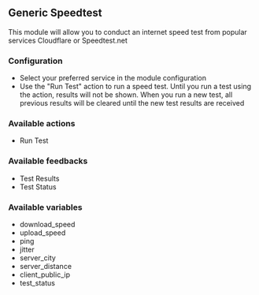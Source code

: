 ## Generic Speedtest

This module will allow you to conduct an internet speed test from popular services Cloudflare or Speedtest.net

### Configuration

- Select your preferred service in the module configuration
- Use the "Run Test" action to run a speed test. Until you run a test using the action, results will not be shown. When you run a new test, all previous results will be cleared until the new test results are received

### Available actions

- Run Test

### Available feedbacks

- Test Results
- Test Status

### Available variables

- download_speed
- upload_speed
- ping
- jitter
- server_city
- server_distance
- client_public_ip
- test_status
